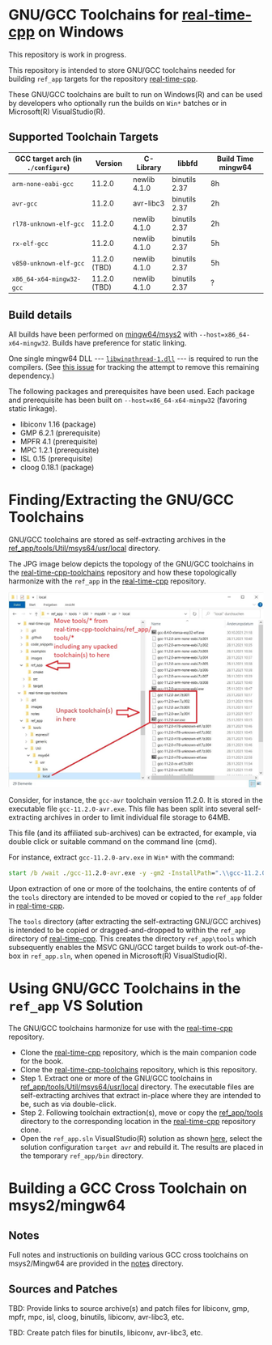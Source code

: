 # GNU/GCC Toolchains for [real-time-cpp](https://github.com/ckormanyos/real-time-cpp) on Windows

This repository is work in progress.

This repository is intended to store GNU/GCC toolchains needed
for building `ref_app` targets for the repository
[real-time-cpp](https://github.com/ckormanyos/real-time-cpp).

These GNU/GCC toolchains are built to run on Windows(R)
and can be used by developers who optionally run the builds
on `Win*` batches or in Microsoft(R) VisualStudio(R).

## Supported Toolchain Targets

| GCC target arch (in `./configure`)    | Version       | C-Library     | libbfd          | Build Time mingw64  |
| ------------------------------------- | ------------- | ------------- | --------------- | ------------------- |
| `arm-none-eabi-gcc`                   | 11.2.0        | newlib 4.1.0  | binutils 2.37   | 8h                  |
| `avr-gcc`                             | 11.2.0        | avr-libc3     | binutils 2.37   | 2h                  |
| `rl78-unknown-elf-gcc`                | 11.2.0        | newlib 4.1.0  | binutils 2.37   | 2h                  |
| `rx-elf-gcc`                          | 11.2.0        | newlib 4.1.0  | binutils 2.37   | 5h                  |
| `v850-unknown-elf-gcc`                | 11.2.0 (TBD)  | newlib 4.1.0  | binutils 2.37   | 5h                  |
| `x86_64-x64-mingw32-gcc`              | 11.2.0 (TBD)  | newlib 4.1.0  | binutils 2.37   | ?                   |

## Build details

All builds have been performed on [mingw64/msys2](https://www.msys2.org)
with `--host=x86_64-x64-mingw32`. Builds have preference for static linking.

One single mingw64 DLL --- [`libwinpthread-1.dll`](https://github.com/ckormanyos/real-time-cpp-toolchains/tree/master/ref_app) ---
is required to run the compilers. (See [this issue](https://github.com/ckormanyos/real-time-cpp-toolchains/issues/2)
for tracking the attempt to remove this remaining dependency.)

The following packages and prerequisites have been used.
Each package and prerequisite has been built on `--host=x86_64-x64-mingw32`
(favoring static linkage).
  - libiconv 1.16 (package)
  - GMP 6.2.1 (prerequisite)
  - MPFR 4.1 (prerequisite)
  - MPC 1.2.1 (prerequisite)
  - ISL 0.15 (prerequisite)
  - cloog 0.18.1 (package)

# Finding/Extracting the GNU/GCC Toolchains

GNU/GCC toolchains are stored as self-extracting archives in the
[ref_app/tools/Util/msys64/usr/local](./ref_app/tools/Util/msys64/usr/local)
directory.

The JPG image below
depicts the topology of the GNU/GCC toolchains in the
[real-time-cpp-toolchains](https://github.com/ckormanyos/real-time-cpp-toolchains)
repository and how these topologically harmonize with the `ref_app`
in the [real-time-cpp](https://github.com/ckormanyos/real-time-cpp) repository.

![JPG image](./images/real-time-cpp-toolchains.jpg)

Consider, for instance, the `gcc-avr` toolchain version 11.2.0.
It is stored in the executable file `gcc-11.2.0-avr.exe`.
This file has been split into several self-extracting
archives in order to limit individual file storage to 64MB.

This file (and its affiliated sub-archives) can be extracted,
for example, via double click or suitable command
on the command line (cmd).

For instance, extract `gcc-11.2.0-arv.exe` in `Win*` with the command:

```cmd
start /b /wait ./gcc-11.2.0-avr.exe -y -gm2 -InstallPath=".\\gcc-11.2.0-avr"
```

Upon extraction of one or more of the toolchains,
the entire contents of of the `tools` directory are intended
to be moved or copied to the `ref_app` folder in
[real-time-cpp](https://github.com/ckormanyos/real-time-cpp).

The `tools` directory (after extracting the self-extracting GNU/GCC archives)
is intended to be copied or dragged-and-dropped to within the `ref_app`
directory of [real-time-cpp](https://github.com/ckormanyos/real-time-cpp).
This creates the directory `ref_app\tools` which subsequently
enables the MSVC GNU/GCC target builds to work out-of-the-box in `ref_app.sln`,
when opened in Microsoft(R) VisualStudio(R).

# Using GNU/GCC Toolchains in the `ref_app` VS Solution

The GNU/GCC toolchains harmonize for use with the [real-time-cpp](https://github.com/ckormanyos/real-time-cpp) repository.
  - Clone the [real-time-cpp](https://github.com/ckormanyos/real-time-cpp) repository, which is the main companion code for the book.
  - Clone the [real-time-cpp-toolchains](https://github.com/ckormanyos/real-time-cpp-toolchains) repository, which is this repository.
  - Step 1. Extract one or more of the GNU/GCC toolchains in [ref_app/tools/Util/msys64/usr/local](./ref_app/tools/Util/msys64/usr/local) directory. The executable files are self-extracting archives that extract in-place where they are intended to be, such as via double-click.
  - Step 2. Following toolchain extraction(s), move or copy the [ref_app/tools](./ref_app/tools) directory to the corresponding location in the [real-time-cpp](https://github.com/ckormanyos/real-time-cpp) repository clone.
  - Open the `ref_app.sln` VisualStudio(R) solution as shown [here](./images/real-time-cpp-target-avr-build.jpg), select the solution configuration `target avr` and rebuild it. The results are placed in the temporary `ref_app/bin` directory.

# Building a GCC Cross Toolchain on msys2/mingw64

## Notes

Full notes and instructionis on building various GCC cross toolchains
on msys2/Mingw64 are provided in the [notes](./notes) directory.

## Sources and Patches

TBD: Provide links to source archive(s) and patch files for
libiconv, gmp, mpfr, mpc, isl, cloog, binutils, libiconv, avr-libc3, etc.

TBD: Create patch files for binutils, libiconv, avr-libc3, etc.

